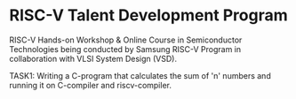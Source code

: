 # RISC-V Talent Development Program
RISC-V Hands-on Workshop & Online Course in Semiconductor Technologies being conducted by Samsung RISC-V Program in collaboration with VLSI System Design (VSD).

TASK1: Writing a C-program that calculates the sum of 'n' numbers and running it on C-compiler and riscv-compiler.
